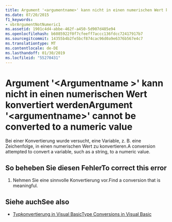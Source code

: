 ```yaml
---
title: Argument '<argumentname>' kann nicht in einen numerischen Wert konvertiert werden
ms.date: 07/20/2015
f1_keywords:
- vbrArgumentNotNumeric1
ms.assetid: 1901c4d4-abbe-462f-a450-5d907d485e94
ms.openlocfilehash: b6085922f0f7cfeeff7accc136fdcc72417917b7
ms.sourcegitcommit: 14355b4b2fe5bcf874cac96d0a9e6376b567e4c7
ms.translationtype: MT
ms.contentlocale: de-DE
ms.lasthandoff: 01/30/2019
ms.locfileid: "55270431"
---
```

# <a name="argument-argumentname-cannot-be-converted-to-a-numeric-value"></a><span data-ttu-id="9d4f3-102">Argument '\<Argumentname >' kann nicht in einen numerischen Wert konvertiert werden</span><span class="sxs-lookup"><span data-stu-id="9d4f3-102">Argument '\<argumentname>' cannot be converted to a numeric value</span></span>
<span data-ttu-id="9d4f3-103">Bei einer Konvertierung wurde versucht, eine Variable, z. B. eine Zeichenfolge, in einen numerischen Wert zu konvertieren.</span><span class="sxs-lookup"><span data-stu-id="9d4f3-103">A conversion attempted to convert a variable, such as a string, to a numeric value.</span></span>  
  
## <a name="to-correct-this-error"></a><span data-ttu-id="9d4f3-104">So beheben Sie diesen Fehler</span><span class="sxs-lookup"><span data-stu-id="9d4f3-104">To correct this error</span></span>  
  
1.  <span data-ttu-id="9d4f3-105">Nehmen Sie eine sinnvolle Konvertierung vor.</span><span class="sxs-lookup"><span data-stu-id="9d4f3-105">Find a conversion that is meaningful.</span></span>  
  
## <a name="see-also"></a><span data-ttu-id="9d4f3-106">Siehe auch</span><span class="sxs-lookup"><span data-stu-id="9d4f3-106">See also</span></span>
- [<span data-ttu-id="9d4f3-107">Typkonvertierung in Visual Basic</span><span class="sxs-lookup"><span data-stu-id="9d4f3-107">Type Conversions in Visual Basic</span></span>](../../visual-basic/programming-guide/language-features/data-types/type-conversions.md)
